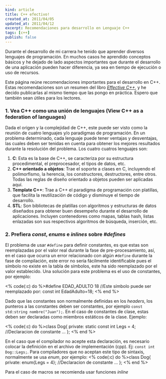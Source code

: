 ```yaml
--- 
kind: article
title: C++ efectivo!
created_at: 2011/04/05
updated_at: 2011/04/12
excerpt: Recomendaciones para desarrollo en Lenguaje C++
tags: [c++]
publish: false
---
```


Durante el desarrollo de mi carrera he tenido que aprender diversos lenguajes de programación. En muchos casos he aprendido conceptos básicos y he dejado de lado aspectos importantes que durante el desarrollo de una aplicación pueden hacer diferencia, ya sea en tiempo de ejecución o uso de recursos.

Este página reúne recomendaciones importantes para el desarrollo en C++. Estas recomendaciones son un resumen del libro <a href="http://www.amazon.com/Effective-Specific-Improve-Programs-Designs/dp/0321334876" target="_blank">*Effective C++*</a>, y he decido publicarlas al mismo tiempo que las pongo en práctica. Espero que también sean útiles para los lectores.

### 1. Vea C++ como una unión de lenguajes (View C++ as a federation of languages)


Dada el origen y la complejidad de C++, este puede ser visto como la reunión de cuatro lenguajes y/o paradigmas de programación. En un problema determinado, cada lenguaje puede tener ventajas y desventajas, las cuales deben ser tenidas en cuenta para obtener los mejores resultados durante la resolución del problema. Los cuatro cuatros lenguajes son:
 1. __C__: Esta es la base de C++, se caracteriza por su estructura procedimental, el preprocesador, el tipos de datos, etc. 
 2. __C++ orientado a objetos__: Trae el soporte a clases en C, incluyendo el polimorfismo, la herencia, los constructores, destructores, entre otros. Todas las reglas de diseño orientado a objetos pueden ser aplicadas aquí.
 3. __Template C++__: Trae a C++ el paradigma de programación con platillas, que facilita la reutilización de código y disminuye el tiempo de desarrollo.
 4. __STL__: Son bibliotecas de platillas con algoritmos y estructuras de datos diseñados para obtener buen desempeño durante el desarrollo de aplicaciones. Incluyen contenedores como mapas, tablas hash, listas enlazadas son sus respectivos algoritmos de búsqueda, inserción, etc.

### 2. Prefiera *const*, *enums* e *inlines* sobre *#defines*
El problema de usar `#define` para definir constantes, es que estas son reemplazadas por el valor real durante la fase de pre-procesamiento, así, en el caso que ocurra un error relacionado con algún `#define` durante la fase de compilación, este error no sería fácilmente identificable pues el símbolo no existe en la tabla de símbolos, este ha sido reemplazado por el valor establecido. Una solución para este problema es el uso de constantes, por ejemplo:

<% code(:c) do %>#define EDAD_ADULTO 18 
//Este símbolo puede ser reemplazado por:
const int EdadAdulto=18; 
<% end %>

Dado que las constantes son normalmente definidas en los *headers*, los punteros a las constantes deben ser constantes, por ejemplo `const std:string nombre("Juan");`. En el caso de constantes de clase, estas deben ser declaradas como miembros estáticos de la clase. Ejemplo:

<% code(:c) do %>class Dog{
  private:
    static const int Legs = 4; //Declaracion de constante
    ...
};
<% end %>

En el caso que el compilador no acepte esta declaración, es necesario colocar la definición en el archivo de implementación (cpp). Ej: `const int Dog::Legs;`. Para compiladores que no aceptan este tipo de sintaxis, normalmente se usa *enum*, por ejemplo:
<% code(:c) do %>class Dog{
  private:
    enum{Legs = 4}; //Declaracion de constante
    ...
};
<% end %>

Para el caso de macros se recomienda usar funciones *inline*
